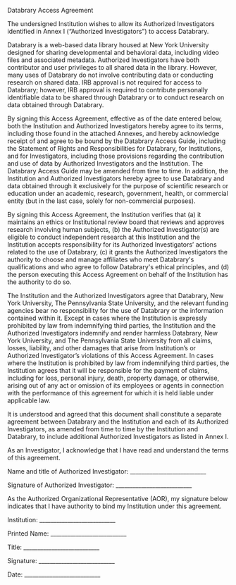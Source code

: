 Databrary Access AgreementThe undersigned Institution wishes to allow its Authorized Investigators identified in Annex I (“Authorized Investigators”) to access Databrary. Databrary is a web-based data library housed at New York University designed for sharing developmental and behavioral data, including video files and associated metadata. Authorized Investigators have both contributor and user privileges to all shared data in the library. However, many uses of Databrary do not involve contributing data or conducting research on shared data. IRB approval is not required for access to Databrary; however, IRB approval is required to contribute personally identifiable data to be shared through Databrary or to conduct research on data obtained through Databrary.By signing this Access Agreement, effective as of the date entered below, both the Institution and Authorized Investigators hereby agree to its terms, including those found in the attached Annexes, and hereby acknowledge receipt of and agree to be bound by the Databrary Access Guide, including the Statement of Rights and Responsibilities for Databrary, for Institutions, and for Investigators, including those provisions regarding the contribution and use of data by Authorized Investigators and the Institution. The Databrary Access Guide may be amended from time to time. In addition, the Institution and Authorized Investigators hereby agree to use Databrary and data obtained through it exclusively for the purpose of scientific research or education under an academic, research, government, health, or commercial entity (but in the last case, solely for non-commercial purposes).By signing this Access Agreement, the Institution verifies that (a) it maintains an ethics or Institutional review board that reviews and approves research involving human subjects, (b) the Authorized Investigator(s) are eligible to conduct independent research at this Institution and the Institution accepts responsibility for its Authorized Investigators’ actions related to the use of Databrary, (c) it grants the Authorized Investigators the authority to choose and manage affiliates who meet Databrary's qualifications and who agree to follow Databrary's ethical principles, and (d) the person executing this Access Agreement on behalf of the Institution has the authority to do so.The Institution and the Authorized Investigators agree that Databrary, New York University, The Pennsylvania State University, and the relevant funding agencies bear no responsibility for the use of Databrary or the information contained within it. Except in cases where the Institution is expressly prohibited by law from indemnifying third parties, the Institution and the Authorized Investigators indemnify and render harmless Databrary, New York University, and The Pennsylvania State University from all claims, losses, liability, and other damages that arise from Institution’s or Authorized Investigator’s violations of this Access Agreement.In cases where the Institution is prohibited by law from indemnifying third parties, the Institution agrees that it will be responsible for the payment of claims, including for loss, personal injury, death, property damage, or otherwise, arising out of any act or omission of its employees or agents in connection with the performance of this agreement for which it is held liable under applicable law.It is understood and agreed that this document shall constitute a separate agreement between Databrary and the Institution and each of its Authorized Investigators, as amended from time to time by the Institution and Databrary, to include additional Authorized Investigators as listed in Annex I. As an Investigator, I acknowledge that I have read and understand the terms of this agreement.Name and title of Authorized Investigator: ___________________________Signature of Authorized Investigator: ___________________________As the Authorized Organizational Representative (AOR), my signature below indicates that I have authority to bind my Institution under this agreement.Institution: ___________________________Printed Name: ___________________________Title: ___________________________Signature: ___________________________Date: ___________________________